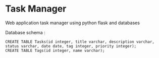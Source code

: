 # Task Manager

Web application task manager using python flask and databases


Database schema :

    CREATE TABLE Tasks(id integer, title varchar, description varchar, status varchar, date date, tag integer, priority integer);
    CREATE TABLE Tags(id integer, name varchar);